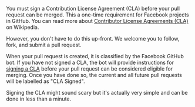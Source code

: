 You must sign a Contribution License Agreement (CLA) before your pull request can be merged. This a one-time requirement for Facebook projects in GitHub. You can read more about [Contributor License Agreements (CLA)](https://en.wikipedia.org/wiki/Contributor_License_Agreement) on Wikipedia.

However, you don't have to do this up-front. We welcome you to follow, fork, and submit a pull request.

When your pull request is created, it is classified by the Facebook GitHub bot. If you have not signed a CLA, the bot will provide instructions for [signing a CLA](https://code.facebook.com/cla) before your pull request can be considered eligible for merging. Once you have done so, the current and all future pull requests will be labelled as "CLA Signed".

Signing the CLA might sound scary but it's actually very simple and can be done in less than a minute.